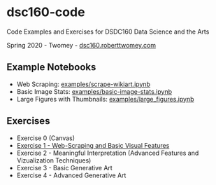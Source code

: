 # dsc160-code
Code Examples and Exercises for DSDC160 Data Science and the Arts

Spring 2020 - Twomey - [dsc160.roberttwomey.com](dsc160.roberttwomey.com)

## Example Notebooks
- Web Scraping: [examples/scrape-wikiart.ipynb](examples/scrape-wikiart.ipynb)
- Basic Image Stats: [examples/basic-image-stats.ipynb](examples/basic-image-stats.ipynb)
- Large Figures with Thumbnails: [examples/large_figures.ipynb](examples/large_figures.ipynb)

## Exercises
- Exercise 0 (Canvas)
- [Exercise 1 - Web-Scraping and Basic Visual Features](exercises/Exercise-1-Web-Scraping-Basic-Features.ipynb)
- Exercise 2 - Meaningful Interpretation (Advanced Features and Vizualization Techniques)
- Exercise 3 - Basic Generative Art
- Exercise 4 - Advanced Generative Art
